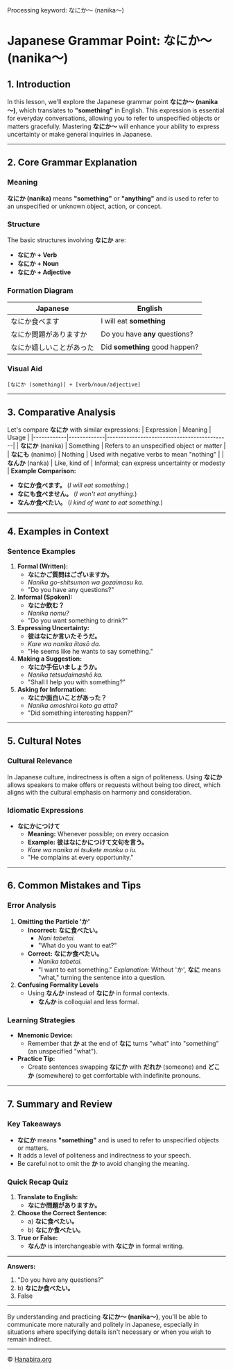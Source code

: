Processing keyword: なにか～ (nanika～)
# Japanese Grammar Point: なにか～ (nanika～)

## 1. Introduction
In this lesson, we'll explore the Japanese grammar point **なにか～ (nanika～)**, which translates to **"something"** in English. This expression is essential for everyday conversations, allowing you to refer to unspecified objects or matters gracefully. Mastering **なにか～** will enhance your ability to express uncertainty or make general inquiries in Japanese.

---
## 2. Core Grammar Explanation
### Meaning
**なにか (nanika)** means **"something"** or **"anything"** and is used to refer to an unspecified or unknown object, action, or concept.
### Structure
The basic structures involving **なにか** are:
- **なにか + Verb**
- **なにか + Noun**
- **なにか + Adjective**
### Formation Diagram
| Japanese                | English                        |
|-------------------------|--------------------------------|
| なにか食べます           | I will eat **something**        |
| なにか問題がありますか   | Do you have **any** questions?  |
| なにか嬉しいことがあった | Did **something** good happen?  |
### Visual Aid
```
[なにか (something)] + [verb/noun/adjective]
```
---
## 3. Comparative Analysis
Let's compare **なにか** with similar expressions:
| Expression | Meaning     | Usage                                      |
|------------|-------------|--------------------------------------------|
| **なにか** (nanika) | Something  | Refers to an unspecified object or matter |
| **なにも** (nanimo) | Nothing    | Used with negative verbs to mean "nothing" |
| **なんか** (nanka) | Like, kind of | Informal; can express uncertainty or modesty |
**Example Comparison:**
- **なにか食べます。** (*I will eat something.*)
- **なにも食べません。** (*I won't eat anything.*)
- **なんか食べたい。** (*I kind of want to eat something.*)
---
## 4. Examples in Context
### Sentence Examples
1. **Formal (Written):**
   - **なにかご質問はございますか。**
   - *Nanika go-shitsumon wa gozaimasu ka.*
   - "Do you have any questions?"
2. **Informal (Spoken):**
   - **なにか飲む？**
   - *Nanika nomu?*
   - "Do you want something to drink?"
3. **Expressing Uncertainty:**
   - **彼はなにか言いたそうだ。**
   - *Kare wa nanika iitasō da.*
   - "He seems like he wants to say something."
4. **Making a Suggestion:**
   - **なにか手伝いましょうか。**
   - *Nanika tetsudaimashō ka.*
   - "Shall I help you with something?"
5. **Asking for Information:**
   - **なにか面白いことがあった？**
   - *Nanika omoshiroi koto ga atta?*
   - "Did something interesting happen?"
---
## 5. Cultural Notes
### Cultural Relevance
In Japanese culture, indirectness is often a sign of politeness. Using **なにか** allows speakers to make offers or requests without being too direct, which aligns with the cultural emphasis on harmony and consideration.
### Idiomatic Expressions
- **なにかにつけて**
  - **Meaning:** Whenever possible; on every occasion
  - **Example:** **彼はなにかにつけて文句を言う。**
  - *Kare wa nanika ni tsukete monku o iu.*
  - "He complains at every opportunity."
---
## 6. Common Mistakes and Tips
### Error Analysis
1. **Omitting the Particle 'か'**
   - **Incorrect:** **なに食べたい。**
     - *Nani tabetai.*
     - "What do you want to eat?"
   - **Correct:** **なにか食べたい。**
     - *Nanika tabetai.*
     - "I want to eat something."
   *Explanation:* Without 'か', **なに** means "what," turning the sentence into a question.
2. **Confusing Formality Levels**
   - Using **なんか** instead of **なにか** in formal contexts.
     - **なんか** is colloquial and less formal.
### Learning Strategies
- **Mnemonic Device:**
  - Remember that **か** at the end of **なに** turns "what" into "something" (an unspecified "what").
- **Practice Tip:**
  - Create sentences swapping **なにか** with **だれか** (someone) and **どこか** (somewhere) to get comfortable with indefinite pronouns.
---
## 7. Summary and Review
### Key Takeaways
- **なにか** means **"something"** and is used to refer to unspecified objects or matters.
- It adds a level of politeness and indirectness to your speech.
- Be careful not to omit the **か** to avoid changing the meaning.
### Quick Recap Quiz
1. **Translate to English:**
   - **なにか問題がありますか。**
2. **Choose the Correct Sentence:**
   - a) **なに食べたい。**
   - b) **なにか食べたい。**
3. **True or False:**
   - **なんか** is interchangeable with **なにか** in formal writing.
---
**Answers:**
1. "Do you have any questions?"
2. b) **なにか食べたい。**
3. False
---
By understanding and practicing **なにか～ (nanika～)**, you'll be able to communicate more naturally and politely in Japanese, especially in situations where specifying details isn't necessary or when you wish to remain indirect.


---

© [Hanabira.org](https://hanabira.org)
